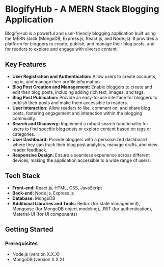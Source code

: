 # BlogifyHub - A MERN Stack Blogging Application

BlogifyHub is a powerful and user-friendly blogging application built using the MERN stack (MongoDB, Express.js, React.js, and Node.js). It provides a platform for bloggers to create, publish, and manage their blog posts, and for readers to explore and engage with diverse content.

## Key Features

- **User Registration and Authentication:** Allow users to create accounts, log in, and manage their profile information.
- **Blog Post Creation and Management:** Enable bloggers to create and edit their blog posts, including adding rich text, images, and tags.
- **Blog Post Publication:** Provide an easy-to-use interface for bloggers to publish their posts and make them accessible to readers.
- **User Interaction:** Allow readers to like, comment on, and share blog posts, fostering engagement and interaction within the blogging community.
- **Search and Discovery:** Implement a robust search functionality for users to find specific blog posts or explore content based on tags or categories.
- **User Dashboard:** Provide bloggers with a personalized dashboard where they can track their blog post analytics, manage drafts, and view reader feedback.
- **Responsive Design:** Ensure a seamless experience across different devices, making the application accessible to a wide range of users.

## Tech Stack

- **Front-end:** React.js, HTML, CSS, JavaScript
- **Back-end:** Node.js, Express.js
- **Database:** MongoDB
- **Additional Libraries and Tools:** Redux (for state management), Mongoose (for MongoDB object modeling), JWT (for authentication), Material-UI (for UI components)

## Getting Started

### Prerequisites

- Node.js (version X.X.X)
- MongoDB (version X.X.X)